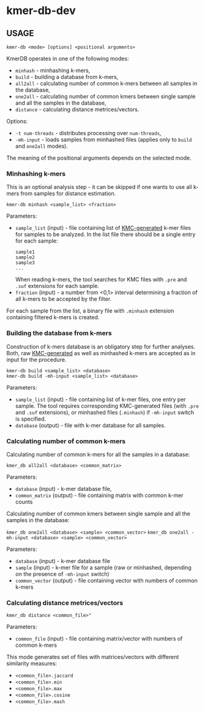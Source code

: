 # kmer-db-dev

## USAGE
`kmer-db <mode> [options] <positional arguments>`

KmerDB operates in one of the following modes:

* `minhash` - minhashing k-mers,
* `build` - building a database from k-mers,
* `all2all` - calculating number of common k-mers between all samples in the database,
* `one2all` - calculating number of common kmers between single sample and all the samples in the database,
* `distance` - calculating distance metrices/vectors.
    
Options:

* `-t num-threads` - distributes processing over `num-threads`,
* `-mh-input` - loads samples from minhashed files (applies only to `build` and `one2all` modes).
    
The meaning of the positional arguments depends on the selected mode.
    
### Minhashing k-mers
This is an optional analysis step - it can be skipped if one wants to use all k-mers from samples for distance estimation. 

`kmer-db minhash <sample_list> <fraction>`

Parameters:
 * `sample_list` (input) - file containing list of [KMC-generated](https://github.com/refresh-bio/KMC) k-mer files for samples to be analyzed. In the list file there should be a single entry for each sample:
    ```
    sample1
    sample2
    sample3
    ...
    ```
    When reading k-mers, the tool searches for KMC files with `.pre` and `.suf` extensions for each sample. 
 * `fraction` (input) - a number from <0,1> interval determining a fraction of all k-mers to be accepted by the filter.
 
  For each sample from the list, a binary file with `.minhash` extension containing filtered k-mers is created.

### Building the database from k-mers
Construction of k-mers database is an obligatory step for further analyses. Both, raw [KMC-generated](https://github.com/refresh-bio/KMC) as well as minhashed k-mers are accepted as in input for the procedure.  

```
kmer-db build <sample_list> <database>
kmer-db build -mh-input <sample_list> <database>
```

Parameters:
 * `sample_list` (input) - file containing list of k-mer files, one entry per sample. The tool requires corresponding KMC-generated files (with `.pre` and `.suf` extensions), or minhashed files (`.minhash`) if `-mh-input` switch is specified.
 * `database` (output) - file with k-mer database for all samples.
 
 ### Calculating number of common k-mers ###
Calculating number of common k-mers for all the samples in a database:
 
 `kmer_db all2all <database> <common_matrix>`
 
Parameters:
* `database` (input) - k-mer database file,
* `common_matrix` (output) - file containing matrix with common k-mer counts

Calculating number of common kmers between single sample and all the samples in the database:

`kmer_db one2all <database> <sample> <common_vector>`
`kmer_db one2all -mh-input <database> <sample> <common_vector>`

Parameters:
 * `database` (input) - k-mer database file
 * `sample` (input) - k-mer file for a sample (raw or minhashed, depending on the presence of `-mh-input` switch)
 * `common_vector` (output) - file containing vector with numbers of common k-mers
 
 ### Calculating distance metrices/vectors
 
`kmer_db distance <common_file>"`

Parameters:
* `common_file` (input) - file containing matrix/vector with numbers of common k-mers

This mode generates set of files with matrices/vectors with different similarity measures:
* `<common_file>.jaccard`
* `<common_file>.min` 
* `<common_file>.max` 
* `<common_file>.cosine` 
* `<common_file>.mash`


